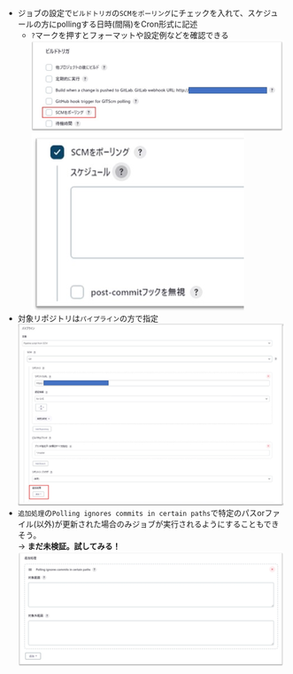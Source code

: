 - ジョブの設定で`ビルドトリガ`の`SCMをポーリング`にチェックを入れて、スケジュールの方にpollingする日時(間隔)をCron形式に記述
  - `?`マークを押すとフォーマットや設定例などを確認できる  
  ![](images/polling_1.jpg)  
  ![](images/polling_2.jpg)
- 対象リポジトリは`パイプライン`の方で指定  
  ![](images/additional_exec_1.jpg)
- `追加処理`の`Polling ignores commits in certain paths`で特定のパスorファイル(以外)が更新された場合のみジョブが実行されるようにすることもできそう。  
  → **まだ未検証。試してみる！**  
  ![](images/additional_exec_2.jpg)
